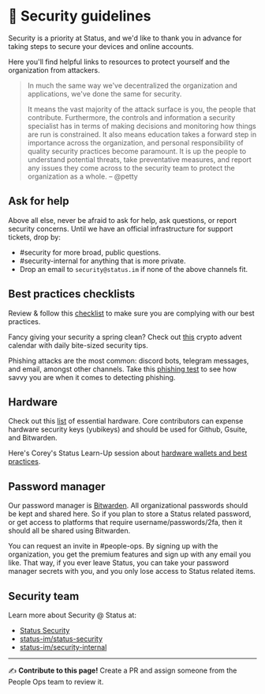 # 🔐 Security guidelines

Security is a priority at Status, and we'd like to thank you in advance for taking steps to secure your devices and online accounts. 

Here you'll find helpful links to resources to protect yourself and the organization from attackers. 

> In much the same way we've decentralized the organization and applications, we've done the same for security.
>
> It means the vast majority of the attack surface is you, the people that contribute. Furthermore, the controls and information a security specialist has in terms of making decisions and monitoring how things are run is constrained. It also means education takes a forward step in importance across the organization, and personal responsibility of quality security practices become paramount. It is up the people to understand potential threats, take preventative measures, and report any issues they come across to the security team to protect the organization as a whole.
> – @petty

## Ask for help

Above all else, never be afraid to ask for help, ask questions, or report security concerns. Until we have an official infrastructure for support tickets, drop by:

   * #security for more broad, public questions.
   * #security-internal for anything that is more private.
   * Drop an email to `security@status.im` if none of the above channels fit.

## Best practices checklists

Review & follow this [checklist](https://github.com/status-im/status-security/blob/master/process/personal-security-checklist.md) to make sure you are complying with our best practices.

Fancy giving your security a spring clean? Check out [this](https://winter.mycrypto.com/) crypto advent calendar with daily bite-sized security tips.

Phishing attacks are the most common: discord bots, telegram messages, and email, amongst other channels. Take this [phishing test](https://phishingquiz.withgoogle.com/) to see how savvy you are when it comes to detecting phishing.

## Hardware

Check out this [list](https://notes.status.im/zkr20eWFTwGD92xixGX2CA) of essential hardware. Core contributors can expense hardware security keys (yubikeys) and should be used for Github, Gsuite, and Bitwarden.

Here's Corey's Status Learn-Up session about [hardware wallets and best practices](https://www.youtube.com/watch?v=9nzqntuFR44&ab_channel=HashingItOut).

## Password manager

Our password manager is [Bitwarden](https://bitwarden.com/). All organizational passwords should be kept and shared here. So if you plan to store a Status related password, or get access to platforms that require username/passwords/2fa, then it should all be shared using Bitwarden.

You can request an invite in #people-ops. By signing up with the organization, you get the premium features and sign up with any email you like. That way, if you ever leave Status, you can take your password manager secrets with you, and you only lose access to Status related items.

## Security team

Learn more about Security @ Status at:

   * [Status Security](https://status.im/security/)
   * [status-im/status-security](https://github.com/status-im/status-security)
   * [status-im/security-internal](https://github.com/status-im/security-internal)


*****

✍️ **Contribute to this page!** Create a PR and assign someone from the People Ops team to review it.
